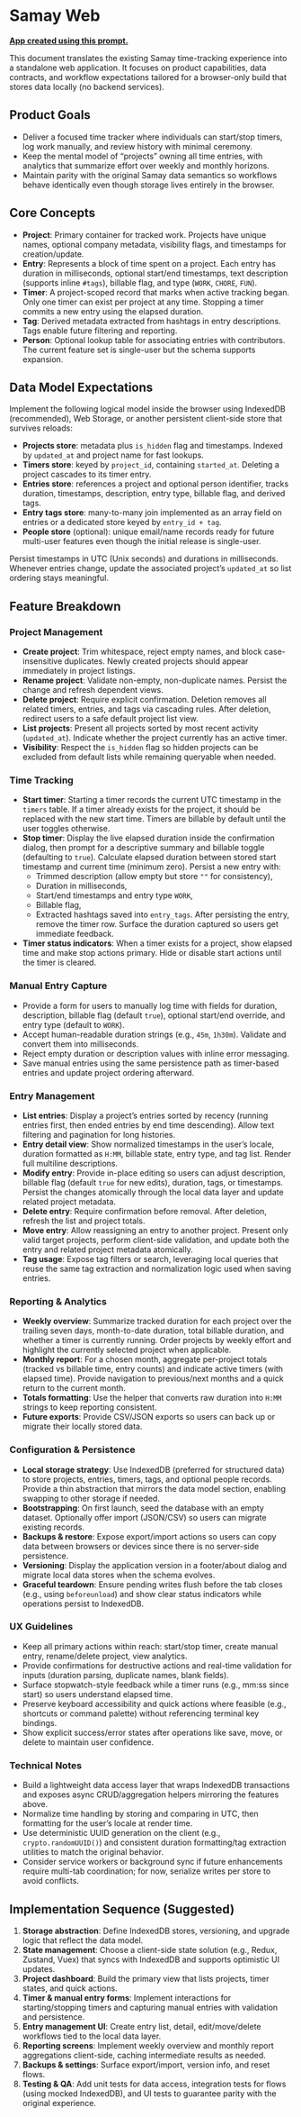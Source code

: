 # Samay Web

**[App created using this prompt.](https://samay.lovable.app)**

This document translates the existing Samay time-tracking experience into a standalone web application. It focuses on product capabilities, data contracts, and workflow expectations tailored for a browser-only build that stores data locally (no backend services).

## Product Goals

- Deliver a focused time tracker where individuals can start/stop timers, log work manually, and review history with minimal ceremony.
- Keep the mental model of “projects” owning all time entries, with analytics that summarize effort over weekly and monthly horizons.
- Maintain parity with the original Samay data semantics so workflows behave identically even though storage lives entirely in the browser.

## Core Concepts

- **Project**: Primary container for tracked work. Projects have unique names, optional company metadata, visibility flags, and timestamps for creation/update.
- **Entry**: Represents a block of time spent on a project. Each entry has duration in milliseconds, optional start/end timestamps, text description (supports inline `#tags`), billable flag, and type (`WORK`, `CHORE`, `FUN`).
- **Timer**: A project-scoped record that marks when active tracking began. Only one timer can exist per project at any time. Stopping a timer commits a new entry using the elapsed duration.
- **Tag**: Derived metadata extracted from hashtags in entry descriptions. Tags enable future filtering and reporting.
- **Person**: Optional lookup table for associating entries with contributors. The current feature set is single-user but the schema supports expansion.

## Data Model Expectations

Implement the following logical model inside the browser using IndexedDB (recommended), Web Storage, or another persistent client-side store that survives reloads:

- **Projects store**: metadata plus `is_hidden` flag and timestamps. Indexed by `updated_at` and project name for fast lookups.
- **Timers store**: keyed by `project_id`, containing `started_at`. Deleting a project cascades to its timer entry.
- **Entries store**: references a project and optional person identifier, tracks duration, timestamps, description, entry type, billable flag, and derived tags.
- **Entry tags store**: many-to-many join implemented as an array field on entries or a dedicated store keyed by `entry_id + tag`.
- **People store** (optional): unique email/name records ready for future multi-user features even though the initial release is single-user.

Persist timestamps in UTC (Unix seconds) and durations in milliseconds. Whenever entries change, update the associated project’s `updated_at` so list ordering stays meaningful.

## Feature Breakdown

### Project Management

- **Create project**: Trim whitespace, reject empty names, and block case-insensitive duplicates. Newly created projects should appear immediately in project listings.
- **Rename project**: Validate non-empty, non-duplicate names. Persist the change and refresh dependent views.
- **Delete project**: Require explicit confirmation. Deletion removes all related timers, entries, and tags via cascading rules. After deletion, redirect users to a safe default project list view.
- **List projects**: Present all projects sorted by most recent activity (`updated_at`). Indicate whether the project currently has an active timer.
- **Visibility**: Respect the `is_hidden` flag so hidden projects can be excluded from default lists while remaining queryable when needed.

### Time Tracking

- **Start timer**: Starting a timer records the current UTC timestamp in the `timers` table. If a timer already exists for the project, it should be replaced with the new start time. Timers are billable by default until the user toggles otherwise.
- **Stop timer**: Display the live elapsed duration inside the confirmation dialog, then prompt for a descriptive summary and billable toggle (defaulting to `true`). Calculate elapsed duration between stored start timestamp and current time (minimum zero). Persist a new entry with:
  - Trimmed description (allow empty but store `""` for consistency),
  - Duration in milliseconds,
  - Start/end timestamps and entry type `WORK`,
  - Billable flag,
  - Extracted hashtags saved into `entry_tags`.
    After persisting the entry, remove the timer row. Surface the duration captured so users get immediate feedback.
- **Timer status indicators**: When a timer exists for a project, show elapsed time and make stop actions primary. Hide or disable start actions until the timer is cleared.

### Manual Entry Capture

- Provide a form for users to manually log time with fields for duration, description, billable flag (default `true`), optional start/end override, and entry type (default to `WORK`).
- Accept human-readable duration strings (e.g., `45m`, `1h30m`). Validate and convert them into milliseconds.
- Reject empty duration or description values with inline error messaging.
- Save manual entries using the same persistence path as timer-based entries and update project ordering afterward.

### Entry Management

- **List entries**: Display a project’s entries sorted by recency (running entries first, then ended entries by end time descending). Allow text filtering and pagination for long histories.
- **Entry detail view**: Show normalized timestamps in the user’s locale, duration formatted as `H:MM`, billable state, entry type, and tag list. Render full multiline descriptions.
- **Modify entry**: Provide in-place editing so users can adjust description, billable flag (default `true` for new edits), duration, tags, or timestamps. Persist the changes atomically through the local data layer and update related project metadata.
- **Delete entry**: Require confirmation before removal. After deletion, refresh the list and project totals.
- **Move entry**: Allow reassigning an entry to another project. Present only valid target projects, perform client-side validation, and update both the entry and related project metadata atomically.
- **Tag usage**: Expose tag filters or search, leveraging local queries that reuse the same tag extraction and normalization logic used when saving entries.

### Reporting & Analytics

- **Weekly overview**: Summarize tracked duration for each project over the trailing seven days, month-to-date duration, total billable duration, and whether a timer is currently running. Order projects by weekly effort and highlight the currently selected project when applicable.
- **Monthly report**: For a chosen month, aggregate per-project totals (tracked vs billable time, entry counts) and indicate active timers (with elapsed time). Provide navigation to previous/next months and a quick return to the current month.
- **Totals formatting**: Use the helper that converts raw duration into `H:MM` strings to keep reporting consistent.
- **Future exports**: Provide CSV/JSON exports so users can back up or migrate their locally stored data.

### Configuration & Persistence

- **Local storage strategy**: Use IndexedDB (preferred for structured data) to store projects, entries, timers, tags, and optional people records. Provide a thin abstraction that mirrors the data model section, enabling swapping to other storage if needed.
- **Bootstrapping**: On first launch, seed the database with an empty dataset. Optionally offer import (JSON/CSV) so users can migrate existing records.
- **Backups & restore**: Expose export/import actions so users can copy data between browsers or devices since there is no server-side persistence.
- **Versioning**: Display the application version in a footer/about dialog and migrate local data stores when the schema evolves.
- **Graceful teardown**: Ensure pending writes flush before the tab closes (e.g., using `beforeunload`) and show clear status indicators while operations persist to IndexedDB.

### UX Guidelines

- Keep all primary actions within reach: start/stop timer, create manual entry, rename/delete project, view analytics.
- Provide confirmations for destructive actions and real-time validation for inputs (duration parsing, duplicate names, blank fields).
- Surface stopwatch-style feedback while a timer runs (e.g., mm:ss since start) so users understand elapsed time.
- Preserve keyboard accessibility and quick actions where feasible (e.g., shortcuts or command palette) without referencing terminal key bindings.
- Show explicit success/error states after operations like save, move, or delete to maintain user confidence.

### Technical Notes

- Build a lightweight data access layer that wraps IndexedDB transactions and exposes async CRUD/aggregation helpers mirroring the features above.
- Normalize time handling by storing and comparing in UTC, then formatting for the user’s locale at render time.
- Use deterministic UUID generation on the client (e.g., `crypto.randomUUID()`) and consistent duration formatting/tag extraction utilities to match the original behavior.
- Consider service workers or background sync if future enhancements require multi-tab coordination; for now, serialize writes per store to avoid conflicts.

## Implementation Sequence (Suggested)

1. **Storage abstraction**: Define IndexedDB stores, versioning, and upgrade logic that reflect the data model.
2. **State management**: Choose a client-side state solution (e.g., Redux, Zustand, Vuex) that syncs with IndexedDB and supports optimistic UI updates.
3. **Project dashboard**: Build the primary view that lists projects, timer states, and quick actions.
4. **Timer & manual entry forms**: Implement interactions for starting/stopping timers and capturing manual entries with validation and persistence.
5. **Entry management UI**: Create entry list, detail, edit/move/delete workflows tied to the local data layer.
6. **Reporting screens**: Implement weekly overview and monthly report aggregations client-side, caching intermediate results as needed.
7. **Backups & settings**: Surface export/import, version info, and reset flows.
8. **Testing & QA**: Add unit tests for data access, integration tests for flows (using mocked IndexedDB), and UI tests to guarantee parity with the original experience.
